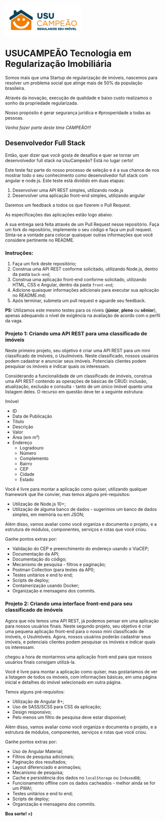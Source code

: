 ![UsuCampeão](logo.png)

# USUCAMPEÃO Tecnologia em Regularização Imobiliária

Somos mais que uma Startup de regularização de imóveis, nascemos para resolver um problema social que atinge mais de 50% da população brasileira.

Através da inovação, execução de qualidade e baixo custo realizamos o sonho da propriedade regularizada.

Nosso propósito é gerar segurança jurídica e #prosperidade a todas as pessoas.

*Venha fazer parte deste time CAMPEÃO!!!*

## Desenvolvedor Full Stack

Então, quer dizer que você gosta de desafios e quer se tornar um desenvolvedor full stack na UsuCampeão? Está no lugar certo!

Este teste faz parte do nosso processo de seleção e é a sua chance de nos mostrar todo o seu conhecimento como desenvolvedor full stack com angular e node.js. Este teste está dividido em duas etapas:

1. Desenvolver uma API REST simples, utilizando node.js
1. Desenvolver uma aplicação front-end simples, utilizando angular

Daremos um feedback a todos os que fizerem o Pull Request.

As especificações das aplicações estão logo abaixo.

A sua entrega será feita através de um Pull Request nesse repositório. Faça um fork do repositório, implemente o seu código e faça um pull request. Sinta-se a vontade para colocar quaisquer outras informações que você considere pertinente no README.

### Instruções:

1. Faça um fork deste repositório;
2. Construa uma API REST conforme solicitado, utilizando Node.js, dentro da pasta ```back-end```;
3. Construa uma aplicação front-end conforme solicitado, utilizando HTML, CSS e Angular, dentro da pasta ```front-end```;
4. Adicione quaisquer informações adicionais para executar sua aplicação no README.md;
5. Após terminar, submeta um pull request e aguarde seu feedback.

**PS:** Utilizamos este mesmo testes para os níveis (**júnior**, **pleno** ou **sênior**), apenas adequando o nível de exigência na avaliação de acordo com o perfil da vaga.

### Projeto 1: Criando uma API REST para uma classificado de imóveis

Neste primeiro projeto, seu objetivo é criar uma API REST para um mini classificado de imóveis, o UsuImóveis. Neste classificado, nossos usuários podem cadastrar e anunciar seus imóveis. Potenciais clientes podem pesquisar os imóveis e indicar quais os interessam.

Considerando a funcionalidade de um classificado de imóveis, construa uma API REST contendo as operações de básicas de CRUD: inclusão, atualização, exclusão e consulta - tanto de um único imóvel quanto uma listagem deles. O recurso em questão deve ter a seguinte estrutura:

Imóvel
- ID
- Data de Publicação
- Título
- Descrição
- Valor
- Área (em m²)
- Endereço
  - Logradouro
  - Número
  - Complemento
  - Bairro
  - CEP
  - Cidade
  - Estado

Você é livre para montar a aplicação como quiser, utilizando qualquer framework que lhe convier, mas temos alguns pré-requisitos:
- Utilização de Node.js 10+;
- Utilização de alguma banco de dados - sugerimos um banco de dados simples, em memória ou em JSON;

Além disso, vamos avaliar como você organiza e documenta o projeto, e a estrutura de módulos, componentes, serviços e rotas que você criou.

Ganhe pontos extras por:
- Validação do CEP e preenchimento do endereço usando o ViaCEP;
- Documentação da API;
- Documentação do código;
- Mecanismo de pesquisa - filtros e paginação;
- Postman Collection (para testes da API);
- Testes unitários e end to end;
- Scripts de deploy;
- Containerização usando Docker;
- Organização e mensagens dos commits.

### Projeto 2: Criando uma interface front-end para seu classificado de imóveis

Agora que nós temos uma API REST, já podemos pensar em uma aplicação para nossos usuários finais. Neste segundo projeto, seu objetivo é criar uma pequena aplicação front-end para o nosso mini classificado de imóveis, o UsuImóveis. Agora, nossos usuários poderão cadastrar seus imóveis, e potenciais clientes podem pesquisar os imóveis e indicar quais os interessam.

chegou a hora de montarmos uma aplicação front-end para que nossos usuários finais consigam utilizá-la.

Você é livre para montar a aplicação como quiser, mas gostaríamos de ver a listagem de todos os imóveis, com informações básicas, em uma página inicial e detalhes do imóvel selecionado em outra página.

Temos alguns pré-requisitos:
- Utilização de Angular 8+;
- Uso de SASS/SCSS para CSS da aplicação;
- Design responsivo;
- Pelo menos um filtro de pesquisa deve estar disponível;

Além disso, vamos avaliar como você organiza e documenta o projeto, e a estrutura de módulos, componentes, serviços e rotas que você criou.

Ganhe pontos extras por:
- Uso de Angular Material;
- Filtros de pesquisa adicionais;
- Paginação dos resultados;
- Layout diferenciado e animações;
- Mecanismo de pesquisa;
- Cache e persistência dos dados no ``localStorage`` ou ``IndexedDB``;
- Funcionamento offline com os dados cacheados - melhor ainda se for um PWA!;
- Testes unitários e end to end;
- Scripts de deploy;
- Organização e mensagens dos commits.

**Boa sorte! =)**